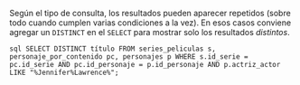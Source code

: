 Según el tipo de consulta, los resultados pueden aparecer repetidos (sobre todo cuando cumplen varias condiciones a la vez). En esos casos conviene agregar un `DISTINCT` en el `SELECT` para mostrar solo los resultados _distintos_.

``` sql SELECT DISTINCT título FROM series_peliculas s, personaje_por_contenido pc, personajes p WHERE s.id_serie = pc.id_serie AND pc.id_personaje = p.id_personaje AND p.actriz_actor LIKE "%Jennifer%Lawrence%"; ```
